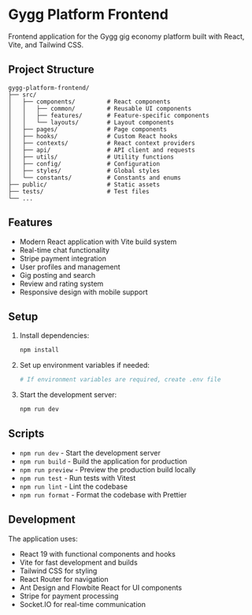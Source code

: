# Gygg Platform Frontend

Frontend application for the Gygg gig economy platform built with React, Vite, and Tailwind CSS.

## Project Structure

```
gygg-platform-frontend/
├── src/
│   ├── components/         # React components
│   │   ├── common/         # Reusable UI components
│   │   ├── features/       # Feature-specific components
│   │   └── layouts/        # Layout components
│   ├── pages/              # Page components
│   ├── hooks/              # Custom React hooks
│   ├── contexts/           # React context providers
│   ├── api/                # API client and requests
│   ├── utils/              # Utility functions
│   ├── config/             # Configuration
│   ├── styles/             # Global styles
│   └── constants/          # Constants and enums
├── public/                 # Static assets
├── tests/                  # Test files
└── ...
```

## Features

- Modern React application with Vite build system
- Real-time chat functionality
- Stripe payment integration
- User profiles and management
- Gig posting and search
- Review and rating system
- Responsive design with mobile support

## Setup

1. Install dependencies:

   ```bash
   npm install
   ```

2. Set up environment variables if needed:

   ```bash
   # If environment variables are required, create .env file
   ```

3. Start the development server:
   ```bash
   npm run dev
   ```

## Scripts

- `npm run dev` - Start the development server
- `npm run build` - Build the application for production
- `npm run preview` - Preview the production build locally
- `npm run test` - Run tests with Vitest
- `npm run lint` - Lint the codebase
- `npm run format` - Format the codebase with Prettier

## Development

The application uses:

- React 19 with functional components and hooks
- Vite for fast development and builds
- Tailwind CSS for styling
- React Router for navigation
- Ant Design and Flowbite React for UI components
- Stripe for payment processing
- Socket.IO for real-time communication
